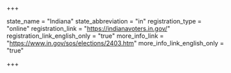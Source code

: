 +++

state_name = "Indiana"
state_abbreviation = "in"
registration_type = "online"
registration_link = "https://indianavoters.in.gov/"
registration_link_english_only = "true"
more_info_link = "https://www.in.gov/sos/elections/2403.htm"
more_info_link_english_only = "true"

+++